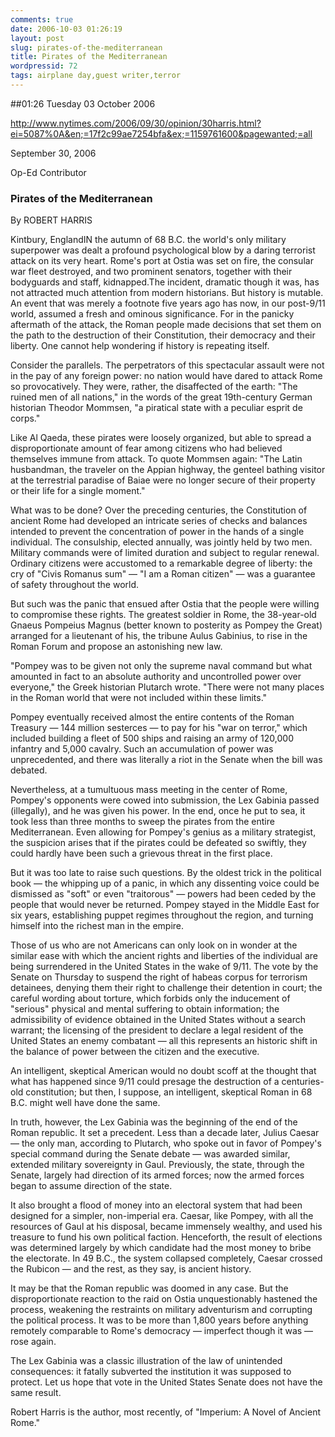 ```yaml
---
comments: true
date: 2006-10-03 01:26:19
layout: post
slug: pirates-of-the-mediterranean
title: Pirates of the Mediterranean
wordpressid: 72
tags: airplane day,guest writer,terror
---
```


##01:26 Tuesday 03 October 2006

[http://www.nytimes.com/2006/09/30/opinion/30harris.html?ei=5087%0A&en;=17f2c99ae7254bfa&ex;=1159761600&pagewanted;=all ](http://www.nytimes.com/2006/09/30/opinion/30harris.html?ei=5087%0A&en=17f2c99ae7254bfa&ex=1159761600&pagewanted=all)


September 30, 2006




Op-Ed Contributor




### Pirates of the Mediterranean




By ROBERT HARRIS




Kintbury, EnglandIN the autumn of 68 B.C. the world's only military superpower was dealt a profound psychological blow by a daring terrorist attack on its very heart. Rome's port at Ostia was set on fire, the consular war fleet destroyed, and two prominent senators, together with their bodyguards and staff, kidnapped.The incident, dramatic though it was, has not attracted much attention from modern historians. But history is mutable. An event that was merely a footnote five years ago has now, in our post-9/11 world, assumed a fresh and ominous significance. For in the panicky aftermath of the attack, the Roman people made decisions that set them on the path to the destruction of their Constitution, their democracy and their liberty. One cannot help wondering if history is repeating itself.

Consider the parallels. The perpetrators of this spectacular assault were not in the pay of any foreign power: no nation would have dared to attack Rome so provocatively. They were, rather, the disaffected of the earth: "The ruined men of all nations," in the words of the great 19th-century German historian Theodor Mommsen, "a piratical state with a peculiar esprit de corps." 

Like Al Qaeda, these pirates were loosely organized, but able to spread a disproportionate amount of fear among citizens who had believed themselves immune from attack. To quote Mommsen again: "The Latin husbandman, the traveler on the Appian highway, the genteel bathing visitor at the terrestrial paradise of Baiae were no longer secure of their property or their life for a single moment."

What was to be done? Over the preceding centuries, the Constitution of ancient Rome had developed an intricate series of checks and balances intended to prevent the concentration of power in the hands of a single individual. The consulship, elected annually, was jointly held by two men. Military commands were of limited duration and subject to regular renewal. Ordinary citizens were accustomed to a remarkable degree of liberty: the cry of "Civis Romanus sum" — "I am a Roman citizen" — was a guarantee of safety throughout the world.

But such was the panic that ensued after Ostia that the people were willing to compromise these rights. The greatest soldier in Rome, the 38-year-old Gnaeus Pompeius Magnus (better known to posterity as Pompey the Great) arranged for a lieutenant of his, the tribune Aulus Gabinius, to rise in the Roman Forum and propose an astonishing new law.

"Pompey was to be given not only the supreme naval command but what amounted in fact to an absolute authority and uncontrolled power over everyone," the Greek historian Plutarch wrote. "There were not many places in the Roman world that were not included within these limits."

Pompey eventually received almost the entire contents of the Roman Treasury — 144 million sesterces — to pay for his "war on terror," which included building a fleet of 500 ships and raising an army of 120,000 infantry and 5,000 cavalry. Such an accumulation of power was unprecedented, and there was literally a riot in the Senate when the bill was debated.

Nevertheless, at a tumultuous mass meeting in the center of Rome, Pompey's opponents were cowed into submission, the Lex Gabinia passed (illegally), and he was given his power. In the end, once he put to sea, it took less than three months to sweep the pirates from the entire Mediterranean. Even allowing for Pompey's genius as a military strategist, the suspicion arises that if the pirates could be defeated so swiftly, they could hardly have been such a grievous threat in the first place. 

But it was too late to raise such questions. By the oldest trick in the political book — the whipping up of a panic, in which any dissenting voice could be dismissed as "soft" or even "traitorous" — powers had been ceded by the people that would never be returned. Pompey stayed in the Middle East for six years, establishing puppet regimes throughout the region, and turning himself into the richest man in the empire.

Those of us who are not Americans can only look on in wonder at the similar ease with which the ancient rights and liberties of the individual are being surrendered in the United States in the wake of 9/11. The vote by the Senate on Thursday to suspend the right of habeas corpus for terrorism detainees, denying them their right to challenge their detention in court; the careful wording about torture, which forbids only the inducement of "serious" physical and mental suffering to obtain information; the admissibility of evidence obtained in the United States without a search warrant; the licensing of the president to declare a legal resident of the United States an enemy combatant — all this represents an historic shift in the balance of power between the citizen and the executive.

An intelligent, skeptical American would no doubt scoff at the thought that what has happened since 9/11 could presage the destruction of a centuries-old constitution; but then, I suppose, an intelligent, skeptical Roman in 68 B.C. might well have done the same.

In truth, however, the Lex Gabinia was the beginning of the end of the Roman republic. It set a precedent. Less than a decade later, Julius Caesar — the only man, according to Plutarch, who spoke out in favor of Pompey's special command during the Senate debate — was awarded similar, extended military sovereignty in Gaul. Previously, the state, through the Senate, largely had direction of its armed forces; now the armed forces began to assume direction of the state.

It also brought a flood of money into an electoral system that had been designed for a simpler, non-imperial era. Caesar, like Pompey, with all the resources of Gaul at his disposal, became immensely wealthy, and used his treasure to fund his own political faction. Henceforth, the result of elections was determined largely by which candidate had the most money to bribe the electorate. In 49 B.C., the system collapsed completely, Caesar crossed the Rubicon — and the rest, as they say, is ancient history.

It may be that the Roman republic was doomed in any case. But the disproportionate reaction to the raid on Ostia unquestionably hastened the process, weakening the restraints on military adventurism and corrupting the political process. It was to be more than 1,800 years before anything remotely comparable to Rome's democracy — imperfect though it was — rose again.

The Lex Gabinia was a classic illustration of the law of unintended consequences: it fatally subverted the institution it was supposed to protect. Let us hope that vote in the United States Senate does not have the same result.

Robert Harris is the author, most recently, of "Imperium: A Novel of Ancient Rome."
